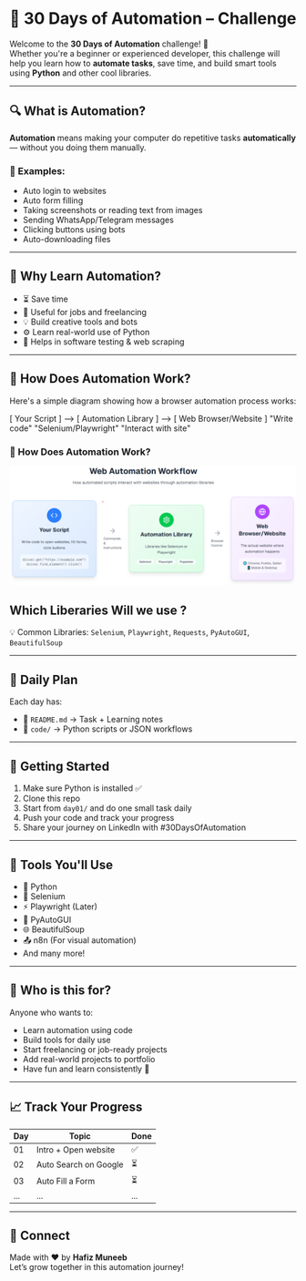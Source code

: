 # 🤖 30 Days of Automation – Challenge

Welcome to the **30 Days of Automation** challenge! 🚀  
Whether you're a beginner or experienced developer, this challenge will help you learn how to **automate tasks**, save time, and build smart tools using **Python** and other cool libraries.

---

## 🔍 What is Automation?

**Automation** means making your computer do repetitive tasks **automatically** — without you doing them manually.

### 🧠 Examples:
- Auto login to websites
- Auto form filling
- Taking screenshots or reading text from images
- Sending WhatsApp/Telegram messages
- Clicking buttons using bots
- Auto-downloading files

---

## 🧠 Why Learn Automation?

- ⏳ Save time
- 💼 Useful for jobs and freelancing
- 💡 Build creative tools and bots
- ⚙️ Learn real-world use of Python
- 🧪 Helps in software testing & web scraping

---

## 🔄 How Does Automation Work?
Here's a simple diagram showing how a browser automation process works:

[ Your Script ] --> [ Automation Library ] --> [ Web Browser/Website ]
   "Write code"        "Selenium/Playwright"         "Interact with site"

### 🔄 How Does Automation Work?

![Automation Flow Diagram](./assets/automation_workflow.png)




## Which Liberaries Will we use ? 

💡 Common Libraries: `Selenium`, `Playwright`, `Requests`, `PyAutoGUI`, `BeautifulSoup`

---

## 📅 Daily Plan

Each day has:
- 📄 `README.md` → Task + Learning notes  
- 🧪 `code/` → Python scripts or JSON workflows  





---

## 🚦 Getting Started

1. Make sure Python is installed ✅  
2. Clone this repo  
3. Start from `day01/` and do one small task daily  
4. Push your code and track your progress  
5. Share your journey on LinkedIn with #30DaysOfAutomation

---

## 🧰 Tools You'll Use

- 🐍 Python  
- 🧪 Selenium  
- ⚡ Playwright (Later)  
- 🔧 PyAutoGUI  
- 🌐 BeautifulSoup  
- 📤 n8n (For visual automation)  
- And many more!

---

## 🌟 Who is this for?

Anyone who wants to:
- Learn automation using code  
- Build tools for daily use  
- Start freelancing or job-ready projects  
- Add real-world projects to portfolio  
- Have fun and learn consistently 🚀

---

## 📈 Track Your Progress

| Day | Topic | Done |
|-----|-------|------|
| 01  | Intro + Open website | ✅ |
| 02  | Auto Search on Google | ⏳ |
| 03  | Auto Fill a Form | ⏳ |
| ... | ... | ... |

---

## 🤝 Connect

Made with ❤️ by **Hafiz Muneeb**  
Let’s grow together in this automation journey!


